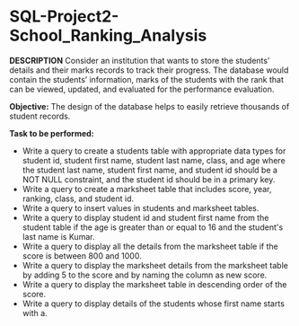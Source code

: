 # SQL-Project2-School_Ranking_Analysis

**DESCRIPTION**
Consider an institution that wants to store the students’ details and their marks records to track their progress. The database would contain the students’ information, marks of the students with the rank that can be viewed, updated, and evaluated for the performance evaluation.

**Objective:**
The design of the database helps to easily retrieve thousands of student records.

**Task to be performed:**
- Write a query to create a students table with appropriate data types for student id, student first name, student last name, class, and age where the student last name, student first name, and student id should be a NOT NULL constraint, and the student id should be in a primary key.
- Write a query to create a marksheet table that includes score, year, ranking, class, and student id.
- Write a query to insert values in students and marksheet tables.
- Write a query to display student id and student first name from the student table if the age is greater than or equal to 16 and the student's last name is Kumar.
- Write a query to display all the details from the marksheet table if the score is between 800 and 1000.
- Write a query to display the marksheet details from the marksheet table by adding 5 to the score and by naming the column as new score.
- Write a query to display the marksheet table in descending order of the  score.
- Write a query to display details of the students whose first name starts with a.
